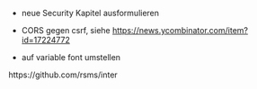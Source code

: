 * neue Security Kapitel ausformulieren
* CORS gegen csrf, siehe https://news.ycombinator.com/item?id=17224772

* auf variable font umstellen
<link href="https://fonts.googleapis.com/css?family=Spectral" rel="stylesheet">
https://github.com/rsms/inter


